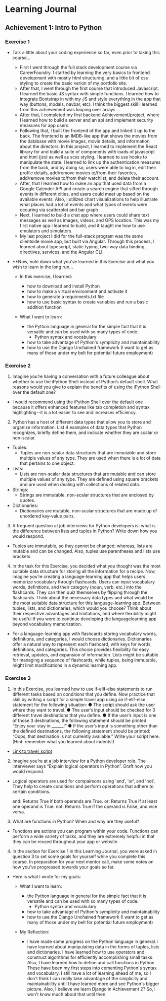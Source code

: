 # Learning Journal

## Achievement 1: Intro to Python 

### Exercise 1

- Talk a little about your coding experience so far, even prior to taking this course... 

  -  First I went through the full stack development course via CareerFoundry. I started by learning the very basics to frontend development with mostly html structuring, and a little bit of css styling to create the basic verion of my portfolio site. 
  -  After that, I went through the first course that introduced Javascript. I learned the basic JS syntax with simple functions. I learned how to integrate Bootstrap in with my JS and style everything in the app that way (buttons, modals, navbar, etc). I think the biggest skill I learned from this achievement was looping over arrays.
  -  After that, I completed my first backend Achievement/project, where I learned how to build a server and an api and implement security measures for app users.
  -  Following that, I built the frontend of the app and linked it up to the back. The frontend is an IMDB-like app that shows the movies from the database with movie images, movie details, and information about the directors. In this project, I learned to implement the React library for and build a suite of components with loads of javascript and html (jsx) as well as scss styling. I learned to use hooks to manipulate the state. I learned to link up the authentication measures from the back, and by doing so, users were able to log in, edit their profile details, add/remove movies to/from their favorites, add/remove movies to/from their watchlist, and delete their account. 
  - After, that I learned how to make an app that used data from a Google Calender API and create a search engine that sifted through events in different cities, and users could meet up based on the available events. Also, I utilized  chart visualizations to help illustrate what places had a lot of events and what types of events were occuring via scatterplot and bar graph
  - Next, I learned to build a chat app where users could share text messages as well as images, videos, and GPS location. This was my first native app I learned to build, and it taught me how to use emulators and simulators.
  - My last project I did for the full-stack program was the same clientside movie app, but built via Angular. Through this process, I learned about typescript, static typing, two-way data binding, directives, services, and the Angular CLI.


- **Now, note down what you’ve learned in this Exercise and what you wish to learn in the long run...

  - In this exercise, I learned: 
    - how to download and install Python
    - how to make a virtual environment and activate it
    - how to generate a requirments.txt file
    - how to use basic syntax to create variables and run a basic addition function

  - What I want to learn:
    -  the Python language in general for the simple fact that it is versatile and can be used with so many types of code.
       -  Python syntax and vocabulary
    -  how to take advantage of Python's symplicity and maintainability
    -  how to use the Django Unchained framework (I want to get as many of those under my belt for potential future employment)
  

### Exercise 2

1. Imagine you’re having a conversation with a future colleague about whether to use the iPython
Shell instead of Python’s default shell. What reasons would you give to explain the benefits of
using the iPython Shell over the default one?

  - I would recommend using the iPython Shell over the default one because it offers enhanced features like tab completion and syntax highlighting--it is a lot easier to see and increases efficiency.

2. Python has a host of different data types that allow you to store and organize information. List 4
examples of data types that Python recognizes, briefly define them, and indicate whether they are
scalar or non-scalar.

  - Tuples:
    - Tuples are non-scalar data structures that are immutable and store multiple values of any type. They are used when there is a lot of data that pertains to one object.
  - Lists:
    - Lists are non-scalar data structures that are mutable and can store multiple values of any type. They are defined using square brackets and are used when dealing with collections of related data.
  - Strings:
    - Strings are immutable, non-scalar structures that are enclosed by quotes.
  - Dictionaries:
    - Dictionaries are mutable, non-scalar structures that are made up of unordered key-value pairs.

3. A frequent question at job interviews for Python developers is: what is the difference between
lists and tuples in Python? Write down how you would respond.
  - Tuples are immutable, so they cannot be changed; whereas, lists are mutable and can be changed. Also, tuples use parentheses and lists use brackets.
  
4. In the task for this Exercise, you decided what you thought was the most suitable data structure
for storing all the information for a recipe. Now, imagine you’re creating a language-learning app
that helps users memorize vocabulary through flashcards. Users can input vocabulary words,
definitions, and their category (noun, verb, etc.) into the flashcards. They can then quiz
themselves by flipping through the flashcards. Think about the necessary data types and what
would be the most suitable data structure for this language-learning app. Between tuples, lists,
and dictionaries, which would you choose? Think about their respective advantages and
limitations, and where flexibility might be useful if you were to continue developing the languagelearning app beyond vocabulary memorization.
  - For a language-learning app with flashcards storing vocabulary words, definitions, and categories, I would choose dictionaries. Dictionaries offer a natural way to represent each flashcard, with keys for words, definitions, and categories. This choice provides flexibility for easy retrieval, updates, and expansion of information. Lists might be suitable for managing a sequence of flashcards, while tuples, being immutable, might limit modifications in a dynamic learning app.


### Exercise 3

1. In this Exercise, you learned how to use if-elif-else statements to run different tasks based on
conditions that you define. Now practice that skill by writing a script for a simple travel app using
an if-elif-else statement for the following situation:
● The script should ask the user where they want to travel.
● The user’s input should be checked for 3 different travel destinations that you define.
● If the user’s input is one of those 3 destinations, the following statement should be
printed: “Enjoy your stay in ______!”
● If the user’s input is something other than the defined destinations, the following
statement should be printed: “Oops, that destination is not currently available.”
Write your script here. (Hint: remember what you learned about indents!)

- [Link to travel_script](./travel_script.py)


2. Imagine you’re at a job interview for a Python developer role. The interviewer says “Explain
logical operators in Python”. Draft how you would respond.

- Logical operators are used for compairsons using 'and', 'or', and 'not'. They help to create conditions and perform operations that adhere to certain conditions.

  and: Returns True if both operands are True.
  or: Returns True if at least one operand is True.
  not: Returns True if the operand is False, and vice versa.


3. What are functions in Python? When and why are they useful?

- Functions are actions you can program within your code. Functions can perform a wide variety of tasks, and they are extremely helpful in that they can be reused throughout your app or website. 

4. In the section for Exercise 1 in this Learning Journal, you were asked in question 3 to set some goals for yourself while you complete this course. In preparation for your next mentor call, make some notes on how you’ve progressed towards your goals so far.

 - Here is what I wrote for my goals:
    - What I want to learn:
      -  the Python language in general for the simple fact that it is versatile and can be used with so many types of code.
         -  Python syntax and vocabulary
      -  how to take advantage of Python's symplicity and maintainability
      -  how to use the Django Unchained framework (I want to get as many of those under my belt for potential future employment)

    - My Reflection:
      - I have made some progress on the Python language in general. I have learned about manipulating data in the forms of tuples, lists and dictionaries. I have learned how to use operators and construct algorithms for efficiently accomplishing small tasks. Also, I have learned how to define and call functions in Python. These have been my first steps into cementing Python's syntax and vocabulary. I still have a lot of learning ahead of me, so I don't think I can really take advantage of the simplicity and maintainability until I have learned more and see Python's bigger picture. Also, I believe we learn Django in Achievement 2? So, I won't know much about that until then.

